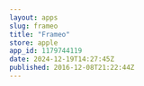 ```yaml
---
layout: apps
slug: frameo
title: "Frameo"
store: apple
app_id: 1179744119
date: 2024-12-19T14:27:45Z
published: 2016-12-08T21:22:44Z
---
```

